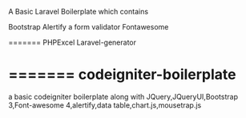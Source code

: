 
A Basic Laravel Boilerplate which contains 

Bootstrap
Alertify
a form validator
Fontawesome

=======
PHPExcel
Laravel-generator


=======
codeigniter-boilerplate
=======================

a basic codeigniter boilerplate along with JQuery,JQueryUI,Bootstrap 3,Font-awesome 4,alertify,data table,chart.js,mousetrap.js
